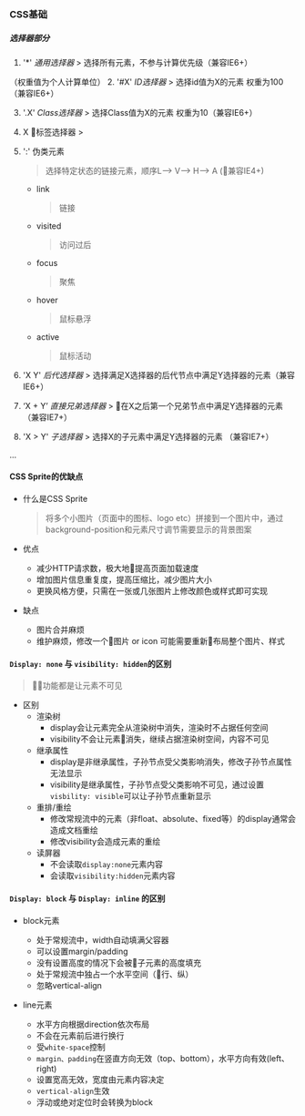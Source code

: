 ### CSS基础


##### 选择器部分
  1. '*' *通用选择器*
    > 选择所有元素，不参与计算优先级（兼容IE6+）
  
  （权重值为个人计算单位）
  2. '#X' *ID选择器*
    > 选择id值为X的元素 权重为100（兼容IE6+）
      
  3. '.X' *Class选择器*
    > 选择Class值为X的元素 权重为10（兼容IE6+）
  
  4. X 标签选择器
    > 
 
  5. ':' 伪类元素
      > 选择特定状态的链接元素，顺序L--> V--> H--> A (兼容IE4+)
      - link
        > 链接
      - visited
        > 访问过后
      - focus
        > 聚焦
      - hover
        > 鼠标悬浮
      - active
        > 鼠标活动

  6. 'X Y' *后代选择器*
    > 选择满足X选择器的后代节点中满足Y选择器的元素（兼容IE6+）


  7. ‘X + Y’ *直接兄弟选择器*
    > 在X之后第一个兄弟节点中满足Y选择器的元素 （兼容IE7+）
  
  8. 'X > Y' *子选择器*
    > 选择X的子元素中满足Y选择器的元素 （兼容IE7+）

  ...


#### CSS Sprite的优缺点
  - 什么是CSS Sprite
    > 将多个小图片（页面中的图标、logo etc）拼接到一个图片中，通过background-position和元素尺寸调节需要显示的背景图案

  - 优点
    - 减少HTTP请求数，极大地提高页面加载速度
    - 增加图片信息重复度，提高压缩比，减少图片大小
    - 更换风格方便，只需在一张或几张图片上修改颜色或样式即可实现
  
  - 缺点
    - 图片合并麻烦
    - 维护麻烦，修改一个图片 or icon 可能需要重新布局整个图片、样式



#### `Display: none` 与 `visibility: hidden`的区别
  > 功能都是让元素不可见

  - 区别
    - 渲染树
      - display会让元素完全从渲染树中消失，渲染时不占据任何空间
      - visibility不会让元素消失，继续占据渲染树空间，内容不可见
    - 继承属性
      - display是非继承属性，子孙节点受父类影响消失，修改子孙节点属性无法显示
      - visibility是继承属性，子孙节点受父类影响不可见，通过设置`visbility: visible`可以让子孙节点重新显示
    - 重排/重绘
      - 修改常规流中的元素（非float、absolute、fixed等）的display通常会造成文档重绘
      - 修改visibility会造成元素的重绘
    - 读屏器
      - 不会读取`display:none`元素内容
      - 会读取`visibility:hidden`元素内容


#### `Display: block` 与 `Display: inline` 的区别
  - block元素
    - 处于常规流中，width自动填满父容器
    - 可以设置margin/padding
    - 没有设置高度的情况下会被子元素的高度填充
    - 处于常规流中独占一个水平空间（行、纵）
    - 忽略vertical-align

  - line元素
    - 水平方向根据direction依次布局
    - 不会在元素前后进行换行
    - 受`white-space`控制
    - `margin、padding`在竖直方向无效（top、bottom），水平方向有效(left、right)
    - 设置宽高无效，宽度由元素内容决定
    - `vertical-align`生效
    - 浮动或绝对定位时会转换为block

